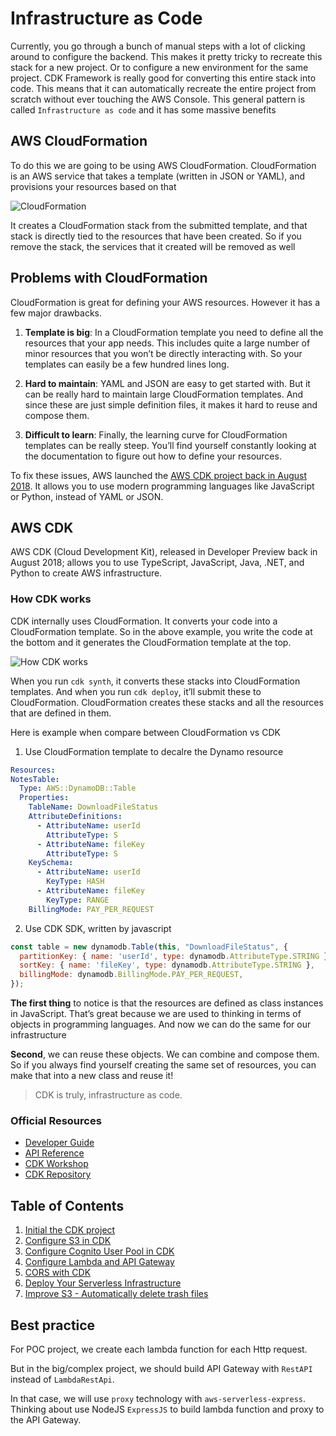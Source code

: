 # Infrastructure as Code

Currently, you go through a bunch of manual steps with a lot of clicking around to configure the backend. This makes it pretty tricky to recreate this stack for a new project. Or to configure a new environment for the same project. CDK Framework is really good for converting this entire stack into code. This means that it can automatically recreate the entire project from scratch without ever touching the AWS Console. This general pattern is called `Infrastructure as code` and it has some massive benefits

## AWS CloudFormation

To do this we are going to be using AWS CloudFormation. CloudFormation is an AWS service that takes a template (written in JSON or YAML), and provisions your resources based on that

![CloudFormation](https://d33wubrfki0l68.cloudfront.net/8d8130ee0ddaa46f5d0b19dffe1de91fff238aeb/23c47/assets/diagrams/how-cloudformation-works.png)

It creates a CloudFormation stack from the submitted template, and that stack is directly tied to the resources that have been created. So if you remove the stack, the services that it created will be removed as well

## Problems with CloudFormation

CloudFormation is great for defining your AWS resources. However it has a few major drawbacks.

1. **Template is big**: In a CloudFormation template you need to define all the resources that your app needs. This includes quite a large number of minor resources that you won’t be directly interacting with. So your templates can easily be a few hundred lines long.

2. **Hard to maintain**: YAML and JSON are easy to get started with. But it can be really hard to maintain large CloudFormation templates. And since these are just simple definition files, it makes it hard to reuse and compose them.

3. **Difficult to learn**: Finally, the learning curve for CloudFormation templates can be really steep. You’ll find yourself constantly looking at the documentation to figure out how to define your resources.

To fix these issues, AWS launched the [AWS CDK project back in August 2018](https://aws.amazon.com/blogs/developer/aws-cdk-developer-preview/). It allows you to use modern programming languages like JavaScript or Python, instead of YAML or JSON.

## AWS CDK

AWS CDK (Cloud Development Kit), released in Developer Preview back in August 2018; allows you to use TypeScript, JavaScript, Java, .NET, and Python to create AWS infrastructure.

### How CDK works

CDK internally uses CloudFormation. It converts your code into a CloudFormation template. So in the above example, you write the code at the bottom and it generates the CloudFormation template at the top.

![How CDK works](https://d33wubrfki0l68.cloudfront.net/d3eafac875a44ca3b5e5353c5a7646338d0801ee/e0470/assets/diagrams/how-cdk-works.png)

When you run `cdk synth`, it converts these stacks into CloudFormation templates. And when you run `cdk deploy`, it’ll submit these to CloudFormation. CloudFormation creates these stacks and all the resources that are defined in them.

Here is example when compare between CloudFormation vs CDK

1. Use CloudFormation template to decalre the Dynamo resource

```yaml
Resources:
NotesTable:
  Type: AWS::DynamoDB::Table
  Properties:
    TableName: DownloadFileStatus
    AttributeDefinitions:
      - AttributeName: userId
        AttributeType: S
      - AttributeName: fileKey
        AttributeType: S
    KeySchema:
      - AttributeName: userId
        KeyType: HASH
      - AttributeName: fileKey
        KeyType: RANGE
    BillingMode: PAY_PER_REQUEST
```

2. Use CDK SDK, written by javascript

```javascript
const table = new dynamodb.Table(this, "DownloadFileStatus", {
  partitionKey: { name: 'userId', type: dynamodb.AttributeType.STRING },
  sortKey: { name: 'fileKey', type: dynamodb.AttributeType.STRING },
  billingMode: dynamodb.BillingMode.PAY_PER_REQUEST,
});
```

**The first thing** to notice is that the resources are defined as class instances in JavaScript. That’s great because we are used to thinking in terms of objects in programming languages. And now we can do the same for our infrastructure

**Second**, we can reuse these objects. We can combine and compose them. So if you always find yourself creating the same set of resources, you can make that into a new class and reuse it!

> CDK is truly, infrastructure as code.

### Official Resources

- [Developer Guide](https://docs.aws.amazon.com/cdk/latest/guide/home.html)
- [API Reference](https://docs.aws.amazon.com/cdk/api/latest/docs/aws-construct-library.html)
- [CDK Workshop](https://cdkworkshop.com/)
- [CDK Repository](https://github.com/aws/aws-cdk)

## Table of Contents

1. [Initial the CDK project](init.md)
2. [Configure S3 in CDK](s3.md)
3. [Configure Cognito User Pool in CDK](cognito.md)
4. [Configure Lambda and API Gateway](api.md)
5. [CORS with CDK](cors.md)
6. [Deploy Your Serverless Infrastructure](deploy.md)
7. [Improve S3 - Automatically delete trash files](s3_auto_remove.md)

## Best practice

For POC project, we create each lambda function for each Http request.

But in the big/complex project, we should build API Gateway with `RestAPI` instead of `LambdaRestApi`.

In that case, we will use `proxy` technology with `aws-serverless-express`. Thinking about use NodeJS `ExpressJS` to build lambda function and proxy to the API Gateway.
